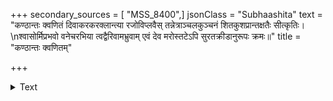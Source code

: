 +++
secondary_sources = [ "MSS_8400",]
jsonClass = "Subhaashita"
text = "कण्ठान्तः क्वणितं दिवाकरकरक्लान्त्या रजोविप्लवैस् तन्नेत्राञ्चलकुञ्चनं शितकुशप्रान्तक्षतैः सीत्कृतिः।  \nश्वासोर्मिप्रभवो वनेचरभिया त्वद्वैरिवामभ्रुवाम् एवं देव मरोस्तटेऽपि सुरतक्रीडानुरूपः क्रमः॥"
title = "कण्ठान्तः क्वणितम्"

+++

<details><summary>Text</summary>

कण्ठान्तः क्वणितं दिवाकरकरक्लान्त्या रजोविप्लवैस् तन्नेत्राञ्चलकुञ्चनं शितकुशप्रान्तक्षतैः सीत्कृतिः।  
श्वासोर्मिप्रभवो वनेचरभिया त्वद्वैरिवामभ्रुवाम् एवं देव मरोस्तटेऽपि सुरतक्रीडानुरूपः क्रमः॥
</details>
